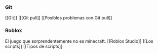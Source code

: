 
### Git
[[Git]]
	|[[Git pull]]
	 [[Posibles problemas con Git pull]]
### Roblox
El juego que sorprendentemente no es minecraft.
[[Roblox Studio]]
[[Los scripts]]
[[Tipos de scripts]]

